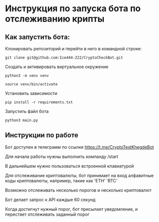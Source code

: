 # Инструкция по запуска бота по отслеживанию крипты


## Как запустить бота: 

Клонировать репозиторий и перейти в него в командной строке:

```
git clone git@github.com:Ice444-222/CryptoCheckBot.git
```

Создать и активировать виртуальное окружение

```
python3 -m venv venv
```

```
source venv/bin/activate
```

Установить зависимости
```
pip install -r requirements.txt
```

Запустить файл бота
```
python3 main.py
```


## Инструкции по работе

Бот доступен в телеграмм по ссылке https://t.me/CryptoTestKhegdeBot

Для начала работы нужны выполнить компанду /start

В дальнейшем нужно пользоваться встроенной клавиатурой

Для отслеживание криптовалюты, бот принимает на вход алфавитные коды криптовалюты, например, такие как 'ETH' 'BTC'

Возможно отслеживать несколько порогов и несколько криптовалют

Бот делает запрос к API каждые 60 секунд

Когда достигнут нужный порог, бот присылает уведомление, и перестает отслеживать заданный порог
